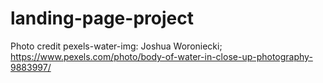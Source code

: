 # landing-page-project

Photo credit
pexels-water-img: Joshua Woroniecki;
https://www.pexels.com/photo/body-of-water-in-close-up-photography-9883997/
